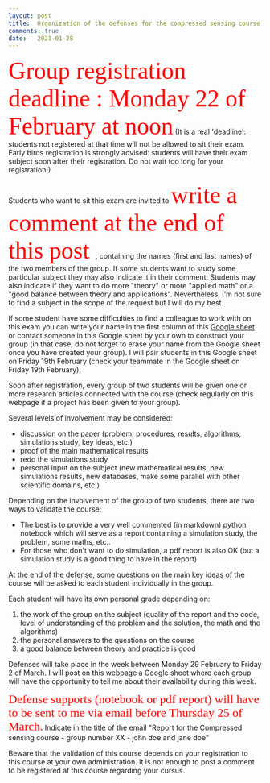 ```yaml
---
layout: post
title:  Organization of the defenses for the compressed sensing course -- year 2021.
comments: true
date:   2021-01-28
---
```

 <!--  <font face="verdana" size='8' color='red'> Planning des soutenances</font>  -->

 <!-- [<center><font face="verdana" size='8' color='blue'> ici </font></center>](/assets/planning_soutenance_cs_19_20.pdf) -->
 


 <!-- <font face="verdana" size='8' color='red'> Liste des articles proposés</font>  -->

 <!-- [<center><font face="verdana" size='8' color='blue'> ici </font></center>](/assets/liste_projets_19_20.pdf) -->


<font face="verdana" size='8' color='red'> Group registration deadline : Monday 22 of February at noon</font>
(It is a real 'deadline': students not registered at that time will not be allowed to sit their exam. Early birds registration is strongly advised: students will have their exam subject soon after their registration. Do not wait too long for your registration!)

Students who want to sit this exam are invited to <font face="verdana" size='8' color='red'> write a comment at the end of this post </font>, containing the names (first and last names) of the two members of the group. If some students want to study some particular subject they may also indicate it in their comment. Students may also indicate if they want to do more "theory" or more "applied math" or a "good balance between theory and applications". Nevertheless, I'm not sure to find a subject in the scope of the request but I will do my best.

If some student have some difficulties to find a colleague to work with on this exam you can write your name in the first column of this [Google sheet](https://docs.google.com/spreadsheets/d/1kKdArXOpqIXzLfURuOK65Jcb8moGKbrVvlx9M7l_2E4/edit?usp=sharing) or contact someone in this Google sheet by your own to construct your group (in that case,  do not forget to erase your name from the Google sheet once you have created your group). I will pair students in this Google sheet on Friday 19th February (check your teammate in the Google sheet on Friday 19th February).




Soon after registration, every group of two students will be given one or more research articles connected with the course (check regularly on this webpage if a project has been given to your group). 

Several levels of involvement may be considered:

* discussion on the paper (problem, procedures, results, algorithms, simulations study, key ideas, etc.)
* proof of the main mathematical results
* redo the simulations study
* personal input on the subject (new mathematical results, new simulations results, new databases, make some parallel with other scientific domains, etc.)

Depending on the involvement of the group of two students, there are two ways to validate the course:

* The best is to provide a very well commented (in markdown) python notebook which will serve as a report containing a simulation study, the problem, some maths, etc..
* For those who don't want to do simulation, a pdf report is also OK (but a simulation study is a good thing to have in the report)

At the end of the defense, some questions on the main key ideas of the course will be asked to each student individually in the group.

Each student will have its own personal grade depending on:
1. the work of the group on the subject (quality of the report and the code, level of understanding of the problem and the solution, the math and the algorithms)
2. the personal answers to the questions on the course
3. a good balance between theory and practice is good



Defenses will take place in the week between Monday 29 February to Friday 2 of March. I will post on this webpage a Google sheet where each group will have the opportunity to tell me about their availability during this week.

<font face="verdana" size='5' color='red'>Defense supports (notebook or pdf report) will have to be sent to me via email before Thursday 25 of March.</font> Indicate in the title of the email "Report for the Compressed sensing course - group number XX - john doe and jane doe" 

Beware that the validation of this course depends on your registration to this course at your own administration. It is not enough to post a comment to be registered at this course regarding your cursus.




 